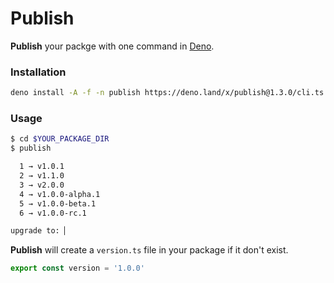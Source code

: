 # Publish

**Publish** your packge with one command in [Deno](https://deno.land).

### Installation
```bash
deno install -A -f -n publish https://deno.land/x/publish@1.3.0/cli.ts
```

### Usage

```bash
$ cd $YOUR_PACKAGE_DIR
$ publish

  1 → v1.0.1
  2 → v1.1.0
  3 → v2.0.0
  4 → v1.0.0-alpha.1
  5 → v1.0.0-beta.1
  6 → v1.0.0-rc.1

upgrade to: ▏
```

**Publish** will create a `version.ts` file in your package if it don't exist.

```javascript
export const version = '1.0.0'
```